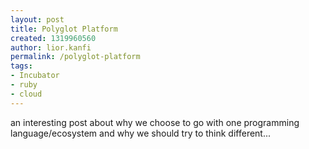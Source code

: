 ```yaml
---
layout: post
title: Polyglot Platform
created: 1319960560
author: lior.kanfi
permalink: /polyglot-platform
tags:
- Incubator
- ruby
- cloud
---
```

<p>an interesting post about why we choose to go with one programming language/ecosystem and why we should try to think different...</p>
